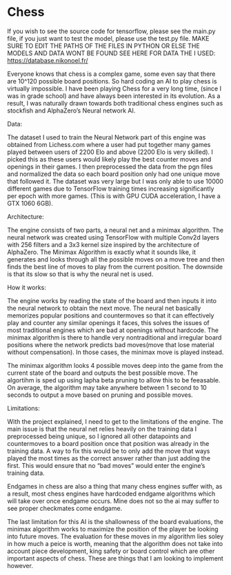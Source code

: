 # Chess
If you wish to see the source code for tensorflow, please see the main.py file, if you just want to test the model, please use the test.py file. MAKE SURE TO EDIT THE PATHS OF THE FILES IN PYTHON OR ELSE THE MODELS AND DATA WONT BE FOUND SEE HERE FOR DATA THE I USED: https://database.nikonoel.fr/

 Everyone knows that chess is a complex game, some even say that there are 10^120 possible board positions. So hard coding an AI to play chess is virtually impossible. I have been playing Chess for a very long time, (since I was in grade school) and have always been interested in its evolution. As a result, I was naturally drawn towards both traditional chess engines such as stockfish and AlphaZero’s Neural network AI. 

Data:

The dataset I used to train the Neural Network part of this engine was obtained from Lichess.com where a user had put together many games played between users of 2200 Elo and above (2200 Elo is very skilled). I picked this as these users would likely play the best counter moves and openings in their games. I then preprocessed the data from the pgn files and normalized the data so each board position only had one unique move that followed it. The dataset was very large but I was only able to use 10000 different games due to TensorFlow training times increasing significantly per epoch with more games. (This is with GPU CUDA acceleration, I have a GTX 1060 6GB).

Architecture:

The engine consists of two parts, a neural net and a minimax algorithm. The neural network was created using TensorFlow with multiple Conv2d layers with 256 filters and a 3x3 kernel size inspired by the architecture of AlphaZero. The Minimax Algorithm is exactly what it sounds like, it generates and looks through all the possible moves on a move tree and then finds the best line of moves to play from the current position. The downside is that its slow so that is why the neural net is used.

How it works:

The engine works by reading the state of the board and then inputs it into the neural network to obtain the next move.  The neural net basically memorizes popular positions and countermoves so that it can effectively play and counter any similar openings it faces, this solves the issues of most traditional engines which are bad at openings without hardcode. The minimax algorithm is there to handle very nontraditional and irregular board positions where the network predicts bad moves(move that lose material without compensation). In those cases, the minimax move is played instead.

The minimax algorithm looks 4 possible moves deep into the game from the current state of the board and outputs the best possible move. The algortihm is sped up using lapha beta pruning to allow this to be feeasable. On average, the algorithm may take anywhere between 1 second to 10 seconds to output a move based on pruning and possible moves.

Limitations:

With the project explained, I need to get to the limitations of the engine. The main issue is that the neural net relies heavily on the training data I preprocessed being unique, so I ignored all other datapoints and countermoves to a board position once that position was already in the training data. A way to fix this would be to only add the move that ways played the most times as the correct answer rather than just adding the first. This would ensure that no “bad moves” would enter the engine’s training data. 

Endgames in chess are also a thing that many chess engines suffer with, as a result, most chess engines have hardcoded endgame algorithms which will take over once endgame occurs. Mine does not so the ai may suffer to see proper checkmates come endgame.

The last limitation for this AI is the shallowness of the board evaluations, the minimax algorithm works to maximize the position of the player be looking into future moves. The evaluation for these moves in my algorithm lies soley in how much a peice is worth, meaning that the algorithm does not take into account piece development, king safety or board control which are other important aspects of chess. These are things that I am looking to implement however.

